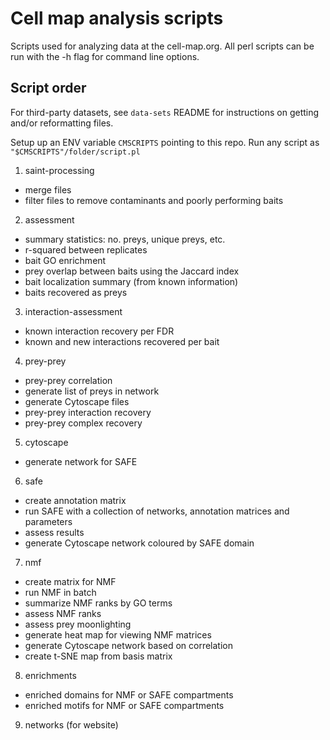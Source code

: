 # Cell map analysis scripts

Scripts used for analyzing data at the cell-map.org. All perl scripts can be run with the -h flag for command line options.

## Script order

For third-party datasets, see `data-sets` README for instructions on getting and/or reformatting files.

Setup up an ENV variable `CMSCRIPTS` pointing to this repo. Run any script as `"$CMSCRIPTS"/folder/script.pl`

1. saint-processing
* merge files
* filter files to remove contaminants and poorly performing baits

2. assessment
* summary statistics: no. preys, unique preys, etc.
* r-squared between replicates
* bait GO enrichment
* prey overlap between baits using the Jaccard index
* bait localization summary (from known information)
* baits recovered as preys

3. interaction-assessment
* known interaction recovery per FDR
* known and new interactions recovered per bait

4. prey-prey
* prey-prey correlation
* generate list of preys in network
* generate Cytoscape files
* prey-prey interaction recovery
* prey-prey complex recovery

5. cytoscape
* generate network for SAFE

6. safe
* create annotation matrix
* run SAFE with a collection of networks, annotation matrices and parameters
* assess results
* generate Cytoscape network coloured by SAFE domain

7. nmf
* create matrix for NMF
* run NMF in batch
* summarize NMF ranks by GO terms
* assess NMF ranks
* assess prey moonlighting
* generate heat map for viewing NMF matrices
* generate Cytoscape network based on correlation
* create t-SNE map from basis matrix

8. enrichments
* enriched domains for NMF or SAFE compartments
* enriched motifs for NMF or SAFE compartments

9. networks (for website)
